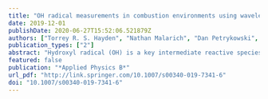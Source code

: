 ```yaml
---
title: "OH radical measurements in combustion environments using wavelength modulation spectroscopy and dual-frequency comb spectroscopy near 1491 nm"
date: 2019-12-01
publishDate: 2020-06-27T15:52:06.521879Z
authors: ["Torrey R. S. Hayden", "Nathan Malarich", "Dan Petrykowski", "Siddharth P. Nigam", "Jason D. Christopher", "Caelan Lapointe", "Nicholas T. Wimer", "Peter E. Hamlington", "Gregory B. Rieker"]
publication_types: ["2"]
abstract: "Hydroxyl radical (OH) is a key intermediate reactive species during combustion processes relevant to power production, transportation, and manufacturing. We demonstrate an OH sensor based on in situ laser absorption spectroscopy for deployment in industrial conditions. The sensor relies on telecommunications-fiber-coupled, tunable-diode-laser absorption spectroscopy of an OH transition near 1491 nm. By employing wavelength modulation spectroscopy, the sensor is capable of in situ, quantitative detection of OH down to mole fraction values of 1­ 0−5 over a 75-cm pathlength. To increase the accuracy of the OH sensor, we perform the first dual-comb spectroscopy measurement above a flame and use the results to create an absorption database of water vapor transitions from 1489.2 to 1492.5 nm at temperatures up to 2165 K. The database is included in the analysis procedure for the tunable diode laser sensor to account for the water vapor absorption that overlaps with the OH absorption. The utility of the laser sensor is demonstrated by characterizing the concentration of OH radical above a catalytic combustor under different operating conditions."
featured: false
publication: "*Applied Physics B*"
url_pdf: "http://link.springer.com/10.1007/s00340-019-7341-6"
doi: "10.1007/s00340-019-7341-6"
---
```


